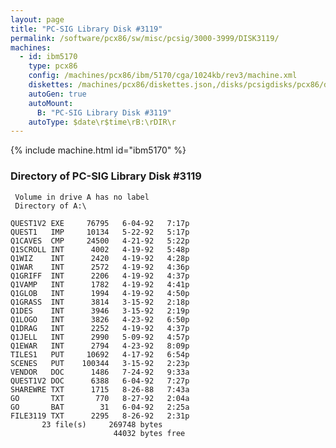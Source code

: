 ```yaml
---
layout: page
title: "PC-SIG Library Disk #3119"
permalink: /software/pcx86/sw/misc/pcsig/3000-3999/DISK3119/
machines:
  - id: ibm5170
    type: pcx86
    config: /machines/pcx86/ibm/5170/cga/1024kb/rev3/machine.xml
    diskettes: /machines/pcx86/diskettes.json,/disks/pcsigdisks/pcx86/diskettes.json
    autoGen: true
    autoMount:
      B: "PC-SIG Library Disk #3119"
    autoType: $date\r$time\rB:\rDIR\r
---
```


{% include machine.html id="ibm5170" %}

### Directory of PC-SIG Library Disk #3119

     Volume in drive A has no label
     Directory of A:\

    QUEST1V2 EXE     76795   6-04-92   7:17p
    QUEST1   IMP     10134   5-22-92   5:17p
    Q1CAVES  CMP     24500   4-21-92   5:22p
    Q1SCROLL INT      4002   4-19-92   5:48p
    Q1WIZ    INT      2420   4-19-92   4:28p
    Q1WAR    INT      2572   4-19-92   4:36p
    Q1GRIFF  INT      2206   4-19-92   4:37p
    Q1VAMP   INT      1782   4-19-92   4:41p
    Q1GLOB   INT      1994   4-19-92   4:50p
    Q1GRASS  INT      3814   3-15-92   2:18p
    Q1DES    INT      3946   3-15-92   2:19p
    Q1LOGO   INT      3826   4-23-92   6:50p
    Q1DRAG   INT      2252   4-19-92   4:37p
    Q1JELL   INT      2990   5-09-92   4:57p
    Q1EWAR   INT      2794   4-23-92   8:09p
    TILES1   PUT     10692   4-17-92   6:54p
    SCENES   PUT    100344   3-15-92   2:23p
    VENDOR   DOC      1486   7-24-92   9:33a
    QUEST1V2 DOC      6388   6-04-92   7:27p
    SHAREWRE TXT      1715   8-26-88   7:43a
    GO       TXT       770   8-27-92   2:04a
    GO       BAT        31   6-04-92   2:25a
    FILE3119 TXT      2295   8-26-92   2:31p
           23 file(s)     269748 bytes
                           44032 bytes free
